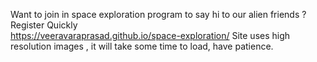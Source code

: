 Want to join in space exploration program to say hi to our alien friends ? Register Quickly<br>
https://veeravaraprasad.github.io/space-exploration/
Site uses high resolution images , it will take some time to load, have patience.
